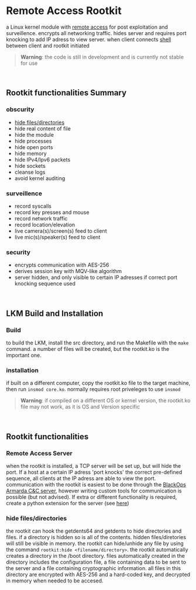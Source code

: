 # Remote Access Rootkit
a Linux kernel module with [remote access](#remote-access-server) for post exploitation and surveillence. encrypts all networking traffic. hides server and requires port knocking to add IP adress to view server. when client connects [shell]() between client and rootkit initiated

> **Warning**: the code is still in development and is currently not stable for use

<br>

## **Rootkit functionalities Summary**

### obscurity
- [hide files/directories](#hide-filesdirectories)
- hide real content of file
- hide the module
- hide processes
- hide open ports
- hide memory
- hide IPv4/Ipv6 packets
- hide sockets
- cleanse logs
- avoid kernel auditing

### surveillence
- record syscalls
- record key presses and mouse
- record network traffic
- record location/elevation
- live camera(s)/screen(s) feed to client
- live mic(s)/speaker(s) feed to client

### security
- encrypts communication with AES-256
- derives session key with MQV-like algorithm
- server hidden, and only visible to certain IP adresses if correct port knocking sequence used

<br>

## **LKM Build and Installation**
### Build
to build the LKM, install the src directory, and run the Makefile with the `make` command. a number of files will be created, but the rootkit.ko is the important one.
### installation
if built on a different computer, copy the rootkit.ko file to the target machine, then run `insmod core.ko`. normally requires root priveleges to use `insmod`
> **Warning**: if compiled on a different OS or kernel version, the rootkit.ko file may not work, as it is OS and Version specific

<br>

## **Rootkit functionalities**

### Remote Access Server
when the rootkit is installed, a TCP server will be set up, but will hide the port. If a host at a certain IP adress 'port knocks' the correct pre-defined sequence, all clients at the IP adress are able to view the port. communication with the rootkit is easiest to be done through the [BlackOps Armarda C&C server](https://github.com/ArtemisesAngel/BlackOps-Armarda/tree/main/CommandServer), however writing custom tools for communication is possible (but not advised). If extra or different functionality is required, create a python extension for the server (see [here](https://github.com/ArtemisesAngel/BlackOps-Armarda/tree/main/CommandServer/docs/extensions.md))


### hide files/directories
the rootkit can hook the getdents64 and getdents to hide directories and files. if a directory is hidden so is all of the contents. hidden files/diretories will still be visible in memory.  the rootkit can hide/unhide any file by using the command `rootkit:hide <filename/directory>`. the rootkit automatically creates a directory in the /boot directory. files automatically created in the directory includes the configuration file, a file containing data to be sent to the server and a file containing cryptographic information. all files in this directory are encrypted with AES-256 and a hard-coded key, and decrypted in memory when needed to be accesed.
